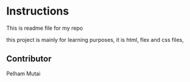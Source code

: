 # Instructions

This is readme file for my repo

this project is mainly for learning purposes, it is html, flex and css files,

## Contributor

Pelham Mutai


